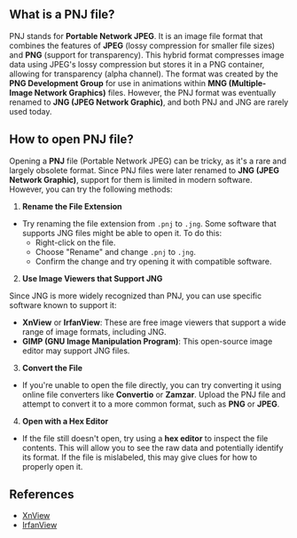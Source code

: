 ## What is a PNJ file?

PNJ stands for **Portable Network JPEG**. It is an image file format that combines the features of **JPEG** (lossy compression for smaller file sizes) and **PNG** (support for transparency). This hybrid format compresses image data using JPEG's lossy compression but stores it in a PNG container, allowing for transparency (alpha channel). The format was created by the **PNG Development Group** for use in animations within **MNG (Multiple-Image Network Graphics)** files. However, the PNJ format was eventually renamed to **JNG (JPEG Network Graphic)**, and both PNJ and JNG are rarely used today.

## How to open PNJ file?

Opening a **PNJ** file (Portable Network JPEG) can be tricky, as it's a rare and largely obsolete format. Since PNJ files were later renamed to **JNG (JPEG Network Graphic)**, support for them is limited in modern software. However, you can try the following methods:

1. **Rename the File Extension**

-   Try renaming the file extension from `.pnj` to `.jng`. Some software that supports JNG files might be able to open it. To do this:
    -   Right-click on the file.
    -   Choose "Rename" and change `.pnj` to `.jng`.
    -   Confirm the change and try opening it with compatible software.

2. **Use Image Viewers that Support JNG**

Since JNG is more widely recognized than PNJ, you can use specific software known to support it:

-   **XnView** or **IrfanView**: These are free image viewers that support a wide range of image formats, including JNG.
-   **GIMP (GNU Image Manipulation Program)**: This open-source image editor may support JNG files.

3. **Convert the File**

-   If you're unable to open the file directly, you can try converting it using online file converters like **Convertio** or **Zamzar**. Upload the PNJ file and attempt to convert it to a more common format, such as **PNG** or **JPEG**.

4. **Open with a Hex Editor**

-   If the file still doesn't open, try using a **hex editor** to inspect the file contents. This will allow you to see the raw data and potentially identify its format. If the file is mislabeled, this may give clues for how to properly open it.

## References
- [XnView](https://en.wikipedia.org/wiki/XnView)
- [IrfanView](https://en.wikipedia.org/wiki/IrfanView)
